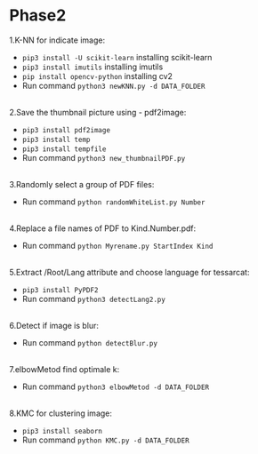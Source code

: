 # Phase2
1.K-NN for indicate image:

  * `pip3 install -U scikit-learn`     installing scikit-learn		
  * `pip3 install imutils`             installing imutils
  * `pip install opencv-python`        installing cv2
  * Run command `python3 newKNN.py -d DATA_FOLDER`
  <br/>
2.Save the thumbnail picture using - pdf2image:

  * `pip3 install pdf2image`
  * `pip3 install temp`
  * `pip3 install tempfile`
  * Run command `python3 new_thumbnailPDF.py`
  <br/>
3.Randomly select a group of PDF files:
  
  * Run command `python randomWhiteList.py Number`
  <br/>
4.Replace a file names of PDF to Kind.Number.pdf:
  
  * Run command `python Myrename.py StartIndex Kind`
  <br/>
5.Extract /Root/Lang attribute and choose language for tessarcat:
  
  * `pip3 install PyPDF2`
  * Run command `python3 detectLang2.py`
  <br/>
6.Detect if image is blur:
  
  * Run command `python detectBlur.py`
  <br/>
7.elbowMetod find optimale k:
  
  * Run command `python3 elbowMetod -d DATA_FOLDER`
  <br/>
8.KMC for clustering image:

  * `pip3 install seaborn`
  * Run command `python KMC.py -d DATA_FOLDER`
  <br/>
